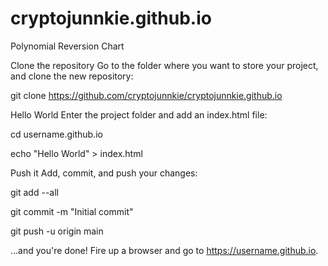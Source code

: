 # cryptojunnkie.github.io
Polynomial Reversion Chart

Clone the repository
Go to the folder where you want to store your project, and clone the new repository:

git clone https://github.com/cryptojunnkie/cryptojunnkie.github.io

Hello World
Enter the project folder and add an index.html file:

cd username.github.io

echo "Hello World" > index.html

Push it
Add, commit, and push your changes:

git add --all

git commit -m "Initial commit"

git push -u origin main

…and you're done!
Fire up a browser and go to https://username.github.io.
